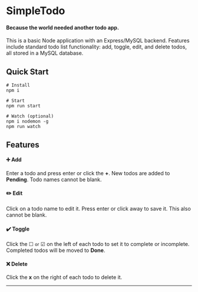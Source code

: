 # SimpleTodo

#### Because the world needed another todo app.

This is a basic Node application with an Express/MySQL backend. Features include standard todo list functionality: add, toggle, edit, and delete todos, all stored in a MySQL database.

## Quick Start

```
# Install
npm i

# Start
npm run start

# Watch (optional)
npm i nodemon -g
npm run watch
```

## Features

#### ➕ Add

Enter a todo and press enter or click the **+**. New todos are added to **Pending**. Todo names cannot be blank.

#### ✏️ Edit

Click on a todo name to edit it. Press enter or click away to save it. This also cannot be blank.

#### ✔️ Toggle

Click the ☐ <small>or</small> ☑ on the left of each todo to set it to complete or incomplete. Completed todos will be moved to **Done**.

#### ❌ Delete

Click the **x** on the right of each todo to delete it.

---
